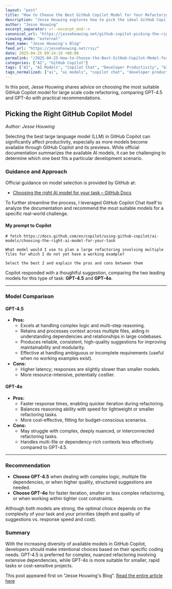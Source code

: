 ```yaml
---
layout: "post"
title: "How to Choose the Best GitHub Copilot Model for Your Refactoring Tasks"
description: "Jesse Houwing explores how to pick the ideal GitHub Copilot LLM for coding tasks, focusing on comparing GPT-4.5 and GPT-4o. The post summarizes model selection guidance, discusses using Copilot Chat, and details the strengths and trade-offs of each model, offering actionable recommendations."
author: "Jesse Houwing"
excerpt_separator: <!--excerpt_end-->
canonical_url: "https://jessehouwing.net/github-copilot-picking-the-right-model/"
viewing_mode: "external"
feed_name: "Jesse Houwing's Blog"
feed_url: "https://jessehouwing.net/rss/"
date: 2025-04-25 09:24:19 +00:00
permalink: "/2025-04-25-How-to-Choose-the-Best-GitHub-Copilot-Model-for-Your-Refactoring-Tasks.html"
categories: ["AI", "GitHub Copilot"]
tags: ["AI", "AI Models", "Copilot Chat", "Developer Productivity", "GitHub", "GitHub Copilot", "GPT 4.5", "GPT 4o", "Model Selection", "Posts", "Refactoring", "VS Code"]
tags_normalized: ["ai", "ai models", "copilot chat", "developer productivity", "github", "github copilot", "gpt 4dot5", "gpt 4o", "model selection", "posts", "refactoring", "vs code"]
---
```


In this post, Jesse Houwing shares advice on choosing the most suitable GitHub Copilot model for large scale code refactoring, comparing GPT-4.5 and GPT-4o with practical recommendations.<!--excerpt_end-->

## Picking the Right GitHub Copilot Model

*Author: Jesse Houwing*

Selecting the best large language model (LLM) in GitHub Copilot can significantly affect productivity, especially as more models become available through GitHub Copilot and its previews. While official documentation summarizes the available AI models, it can be challenging to determine which one best fits a particular development scenario.

### Guidance and Approach

Official guidance on model selection is provided by GitHub at:

- [Choosing the right AI model for your task – GitHub Docs](https://docs.github.com/en/copilot/using-github-copilot/ai-models/choosing-the-right-ai-model-for-your-task?ref=jessehouwing.net)

To further streamline the process, I leveraged GitHub Copilot Chat itself to analyze the documentation and recommend the most suitable models for a specific real-world challenge.

#### My prompt to Copilot

```plaintext
# fetch https://docs.github.com/en/copilot/using-github-copilot/ai-models/choosing-the-right-ai-model-for-your-task

What model would I use to plan a large refactoring involving multiple files for which I do not yet have a working example?

Select the best 2 and explain the pros and cons between them
```

Copilot responded with a thoughtful suggestion, comparing the two leading models for this type of task: **GPT-4.5** and **GPT-4o**.

---

### Model Comparison

#### GPT-4.5

- **Pros:**
    - Excels at handling complex logic and multi-step reasoning.
    - Retains and processes context across multiple files, aiding in understanding dependencies and relationships in large codebases.
    - Produces reliable, consistent, high-quality suggestions for improving maintainability and modularity.
    - Effective at handling ambiguous or incomplete requirements (useful when no working examples exist).
- **Cons:**
    - Higher latency; responses are slightly slower than smaller models.
    - More resource-intensive, potentially costlier.

#### GPT-4o

- **Pros:**
    - Faster response times, enabling quicker iteration during refactoring.
    - Balances reasoning ability with speed for lightweight or smaller refactoring tasks.
    - More cost-effective, fitting for budget-conscious scenarios.
- **Cons:**
    - May struggle with complex, deeply nuanced, or interconnected refactoring tasks.
    - Handles multi-file or dependency-rich contexts less effectively compared to GPT-4.5.

---

### Recommendation

- **Choose GPT-4.5** when dealing with complex logic, multiple file dependencies, or when higher quality, structured suggestions are needed.
- **Choose GPT-4o** for faster iteration, smaller or less complex refactoring, or when working within tighter cost constraints.

Although both models are strong, the optimal choice depends on the complexity of your task and your priorities (depth and quality of suggestions vs. response speed and cost).

### Summary

With the increasing diversity of available models in GitHub Copilot, developers should make intentional choices based on their specific coding needs. GPT-4.5 is preferred for complex, nuanced refactoring involving extensive dependencies, while GPT-4o is more suitable for smaller, rapid tasks or cost-sensitive projects.

This post appeared first on "Jesse Houwing's Blog". [Read the entire article here](https://jessehouwing.net/github-copilot-picking-the-right-model/)
